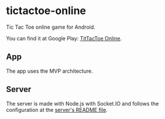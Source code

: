 # tictactoe-online

Tic Tac Toe online game for Android.

You can find it at Google Play: [TitTacToe Online](https://play.google.com/store/apps/details?id=me.mateuspires.tictactoe).

## App

The app uses the MVP architecture.

## Server

The server is made with Node.js with Socket.IO and follows the configuration at the [server's README file](server/README.md).
